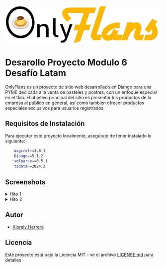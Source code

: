 ![Logo](onlyflans/web/static/assets/img/logo-onlyflans.png)


# Desarollo Proyecto Modulo 6 Desafío Latam

OnlyFlans es un proyecto de sitio web desarrollado en Django para una PYME dedicada a la venta de pasteles y postres, con un enfoque especial en el flan. El objetivo principal del sitio es presentar los productos de la empresa al público en general, así como también ofrecer productos especiales exclusivos para usuarios registrados.

## Requisitos de Instalación

Para ejecutar este proyecto localmente, asegúrate de tener instalado lo siguiente:

```bash
    asgiref==3.8.1
    Django==5.1.2
    sqlparse==0.5.1
    tzdata==2024.2
```


## Screenshots
<details>

<summary>Hito 1</summary>

![App Screenshot](Hito1/requerimiento1.jpg)
![App Screenshot](Hito1/requerimiento2.jpg)
![App Screenshot](Hito1/requerimiento3.jpg)
![App Screenshot](Hito1/requerimiento4.jpg)

</details>
<details>

<summary>Hito 2</summary>
    
![App Screenshot](Hito2/Indice.jpg)
![App Screenshot](Hito2/Acerca.jpg)
![App Screenshot](Hito2/Bienvenido.jpg)
![App Screenshot](Hito2/Indice2.jpg)
![App Screenshot](Hito2/Acerca2.jpg)
![App Screenshot](Hito2/Bienvenido2.jpg)
![App Screenshot](Hito2/colapse.jpg)
    
</details>

## Autor

- [Xiorely Herrera](https://github.com/Xiorelyh)

## Licencia

Este proyecto está bajo la Licencia MIT - ve el archivo [LICENSE.md](LICENSE) para detalles


